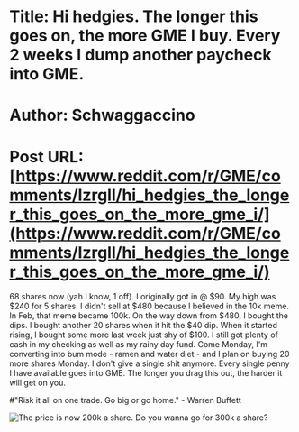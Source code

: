 # Title: Hi hedgies. The longer this goes on, the more GME I buy. Every 2 weeks I dump another paycheck into GME.
# Author: Schwaggaccino
# Post URL: [https://www.reddit.com/r/GME/comments/lzrgll/hi_hedgies_the_longer_this_goes_on_the_more_gme_i/](https://www.reddit.com/r/GME/comments/lzrgll/hi_hedgies_the_longer_this_goes_on_the_more_gme_i/)


68 shares now (yah I know, 1 off). I originally got in @ $90. My high was $240 for 5 shares. I didn't sell at $480 because I believed in the 10k meme. In Feb, that meme became 100k. On the way down from $480, I bought the dips. I bought another 20 shares when it hit the $40 dip. When it started rising, I bought some more last week just shy of $100. I still got plenty of cash in my checking as well as my rainy day fund. Come Monday, I'm converting into bum mode - ramen and water diet - and I plan on buying 20 more shares Monday. I don't give a single shit anymore. Every single penny I have available goes into GME. The longer you drag this out, the harder it will get on you. 

#"Risk it all on one trade. Go big or go home." - Warren Buffett 

![The price is now 200k a share. Do you wanna go for 300k a share?](https://i.redd.it/n95o17bkgd751.jpg)